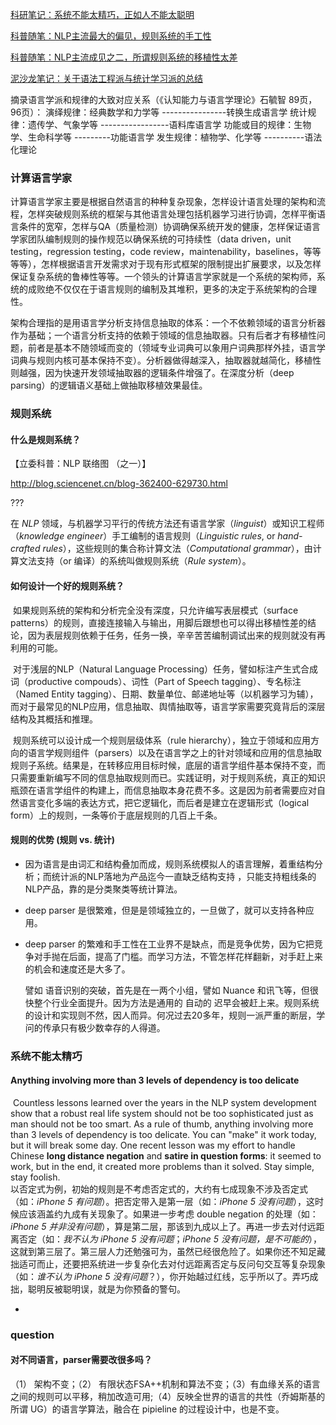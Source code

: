 [科研笔记：系统不能太精巧，正如人不能太聪明](http://blog.sciencenet.cn/home.php?mod=space&uid=362400&do=blog&id=721678)

[科普随笔：NLP主流最大的偏见，规则系统的手工性](http://blog.sciencenet.cn/blog-362400-701815.html)

[科普随笔：NLP主流成见之二，所谓规则系统的移植性太差](http://blog.sciencenet.cn/blog-362400-703502.html)

[泥沙龙笔记：关于语法工程派与统计学习派的总结](http://blog.sciencenet.cn/home.php?mod=space&uid=362400&do=blog&id=982118)

摘录语言学派和规律的大致对应关系（《认知能力与语言学理论》石毓智 89页，96页）：
演绎规律：经典数学和力学等     ----------------转换生成语言学
统计规律：遗传学、气象学等     -----------------语料库语言学
功能或目的规律：生物学、生命科学等  ---------功能语言学
发生规律：植物学、化学等            ----------语法化理论

### 计算语言学家

​	计算语言学家主要是根据自然语言的种种复杂现象，怎样设计语言处理的架构和流程，怎样突破规则系统的框架与其他语言处理包括机器学习进行协调，怎样平衡语言条件的宽窄，怎样与QA（质量检测）协调确保系统开发的健康，怎样保证语言学家团队编制规则的操作规范以确保系统的可持续性（data driven，unit testing，regression testing，code review，maintenability，baselines，等等等等），怎样根据语言开发需求对于现有形式框架的限制提出扩展要求，以及怎样保证复杂系统的鲁棒性等等。一个领头的计算语言学家就是一个系统的架构师，系统的成败绝不仅仅在于语言规则的编制及其堆积，更多的决定于系统架构的合理性。

​	架构合理指的是用语言学分析支持信息抽取的体系：一个不依赖领域的语言分析器作为基础；一个语言分析支持的依赖于领域的信息抽取器。只有后者才有移植性问题，前者是基本不随领域而变的（领域专业词典可以象用户词典那样外挂，语言学词典与规则内核可基本保持不变）。分析器做得越深入，抽取器就越简化，移植性则越强，因为快速开发领域抽取器的逻辑条件增强了。在深度分析（deep parsing）的逻辑语义基础上做抽取移植效果最佳。

### 规则系统

#### 什么是规则系统？

【立委科普：NLP 联络图 （之一）】

http://blog.sciencenet.cn/blog-362400-629730.html

???

在 *NLP* 领域，与机器学习平行的传统方法还有语言学家（*linguist*）或知识工程师（*knowledge engineer*）手工编制的语言规则（*Linguistic rules*, or *hand-crafted rules*），这些规则的集合称计算文法（*Computational grammar*），由计算文法支持（or 编译）的系统叫做规则系统（*Rule system*）。

#### 如何设计一个好的规则系统？

​	如果规则系统的架构和分析完全没有深度，只允许编写表层模式（surface patterns）的规则，直接连接输入与输出，用脚后跟想也可以得出移植性差的结论，因为表层规则依赖于任务，任务一换，辛辛苦苦编制调试出来的规则就没有再利用的可能。

​	对于浅层的NLP（Natural Language Processing）任务，譬如标注产生式合成词（productive compouds）、词性（Part of Speech tagging）、专名标注（Named Entity tagging）、日期、数量单位、邮递地址等（以机器学习为辅），而对于最常见的NLP应用，信息抽取、舆情抽取等，语言学家需要究竟背后的深层结构及其概括和推理。

​	规则系统可以设计成一个规则层级体系（rule hierarchy），独立于领域和应用方向的语言学规则组件（parsers）以及在语言学之上的针对领域和应用的信息抽取规则子系统。结果是，在转移应用目标时候，底层的语言学组件基本保持不变，而只需要重新编写不同的信息抽取规则而已。实践证明，对于规则系统，真正的知识瓶颈在语言学组件的构建上，而信息抽取本身花费不多。这是因为前者需要应对自然语言变化多端的表达方式，把它逻辑化，而后者是建立在逻辑形式（logical form）上的规则，一条等价于底层规则的几百上千条。

#### 规则的优势 (规则 vs. 统计)

+ 因为语言是由词汇和结构叠加而成，规则系统模拟人的语言理解，着重结构分析；而统计派的NLP落地为产品迄今一直缺乏结构支持 ，只能支持粗线条的NLP产品，靠的是分类聚类等统计算法。

+ deep parser 是很繁难，但是是领域独立的，一旦做了，就可以支持各种应用。

+ deep parser 的繁难和手工性在工业界不是缺点，而是竞争优势，因为它把竞争对手抛在后面，提高了门槛。而学习方法，不管怎样花样翻新，对手赶上来的机会和速度还是大多了。

  譬如 语音识别的突破，首先是在一两个小组，譬如 Nuance 和讯飞等，但很快整个行业全面提升。因为方法是通用的 自动的 迟早会被赶上来。规则系统的设计和实现则不然，因人而异。何况过去20多年，规则一派严重的断层，学问的传承只有极少数幸存的人得道。

### 系统不能太精巧

#### Anything involving more than 3 levels of dependency is too delicate

​	Countless lessons learned over the years in the NLP system development show that a robust real life system should not be too sophisticated just as man should not be too smart.  As a rule of thumb,  anything involving more than 3 levels of dependency is too delicate.  You can "make" it work today, but it will break some day.  One recent lesson was my effort to handle Chinese **long distance negation** and **satire in question forms**: it seemed to work, but in the end, it created more problems than it solved. Stay simple, stay foolish.<br>	以否定式为例，初始的规则是不考虑否定式的，大约有七成现象不涉及否定式（如：*iPhone 5 有问题*）。把否定带入是第一层（如：*iPhone 5 没有问题*），这时候应该涵盖约九成有关现象了。如果进一步考虑 double negation 的处理（如：*iPhone 5 并非没有问题*），算是第二层，那该到九成以上了。再进一步去对付远距离否定（如：*我不认为 iPhone 5 没有问题*；*iPhone 5 没有问题，是不可能的*），这就到第三层了。第三层人力还勉强可为，虽然已经很危险了。如果你还不知足藏拙适可而止，还要把系统进一步复杂化去对付远距离否定与反问句交互等复杂现象（如：*谁不认为 iPhone 5 没有问题*？），你开始越过红线，忘乎所以了。弄巧成拙，聪明反被聪明误，就是为你预备的警句。

+ 

### question

#### 对不同语言，parser需要改很多吗？

（1） 架构不变；（2） 有限状态FSA++机制和算法不变；（3）有血缘关系的语言之间的规则可以平移，稍加改造可用;（4）反映全世界的语言的共性（乔姆斯基的所谓 UG）的语言学算法，融合在 pipieline 的过程设计中，也是不变。

